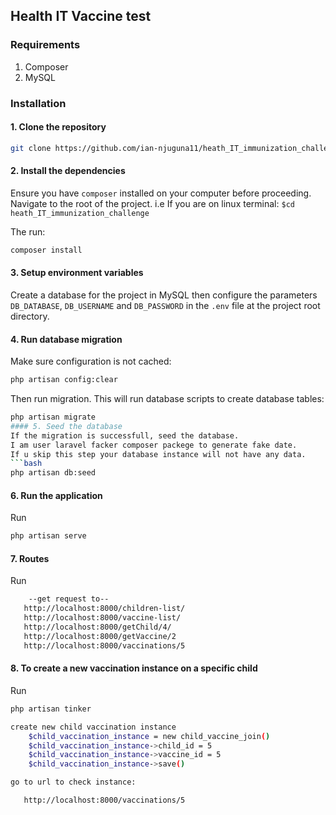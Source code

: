 
## Health IT Vaccine test


### Requirements
1. Composer
2. MySQL

### Installation
#### 1. Clone the repository
```bash
git clone https://github.com/ian-njuguna11/heath_IT_immunization_challenge_test/
```
#### 2. Install the dependencies
Ensure you have `composer` installed on your computer before proceeding.
Navigate to the root of the project. i.e If you are on linux terminal: `$cd heath_IT_immunization_challenge`

The run:
```bash
composer install
```

#### 3. Setup environment variables
Create a database for the project in MySQL then configure the parameters `DB_DATABASE`, `DB_USERNAME` and `DB_PASSWORD` in the `.env` file at the project root directory.

#### 4. Run database migration
Make sure configuration is not cached:
```bash
php artisan config:clear
```

Then run migration. This will run database scripts to create database tables:
```bash
php artisan migrate
#### 5. Seed the database
If the migration is successfull, seed the database.
I am user laravel facker composer packege to generate fake date.
If u skip this step your database instance will not have any data.
```bash
php artisan db:seed
```


#### 6. Run the application
Run
```bash
php artisan serve
```

#### 7. Routes
Run
```bash
    --get request to--
   http://localhost:8000/children-list/
   http://localhost:8000/vaccine-list/
   http://localhost:8000/getChild/4/
   http://localhost:8000/getVaccine/2
   http://localhost:8000/vaccinations/5
```

#### 8. To create a new vaccination instance on a specific child
Run
```bash
php artisan tinker

create new child vaccination instance
    $child_vaccination_instance = new child_vaccine_join()
    $child_vaccination_instance->child_id = 5
    $child_vaccination_instance->vaccine_id = 5
    $child_vaccination_instance->save()

go to url to check instance:

   http://localhost:8000/vaccinations/5

```